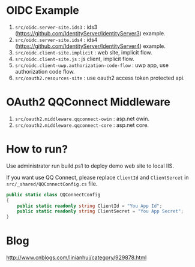 # OIDC Example
1. `src/oidc.server-site.ids3` : ids3 (https://github.com/IdentityServer/IdentityServer3) example.
1. `src/oidc.server-site.ids4` : ids4 (https://github.com/IdentityServer/IdentityServer4) example.
1. `src/oidc.client-site.implicit` : web site, implicit flow.
1. `src/oidc.client-site.js` : js client, implicit flow.
1. `src/oidc.client-uwp.authorization-code-flow` : uwp app, use authorization code flow.
1. `src/oauth2.resources-site` : use oauth2 access token protected api.

# OAuth2 QQConnect Middleware
1. `src/oauth2.middleware.qqconnect-owin` : asp.net owin.
1. `src/oauth2.middleware.qqconnect-core` : asp.net core.

# How to run?
Use administrator run build.ps1 to deploy demo web site to local IIS. 

If you want use QQ Connect, please replace `ClientId` and `ClientSercet` in `src/_shared/QQConnectConfig.cs` file.
``` csharp
public static class QQConnectConfig
{
    public static readonly string ClientId = "You App Id";
    public static readonly string ClientSecret = "You App Secret";
}
```
# Blog
http://www.cnblogs.com/linianhui/category/929878.html
